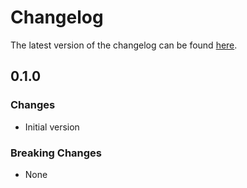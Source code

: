 # Changelog

The latest version of the changelog can be found [here](/Azure/bicep-registry-modules/blob/main/avm/res/network/network-security-perimeter/CHANGELOG.md).

## 0.1.0

### Changes

- Initial version

### Breaking Changes

- None
